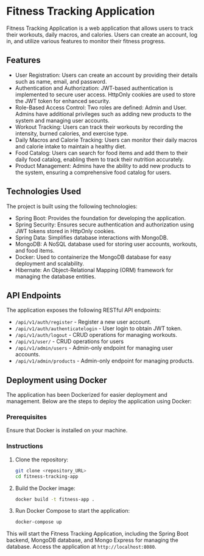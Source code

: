# Fitness Tracking Application

Fitness Tracking Application is a web application that allows users to track their workouts, daily macros, and calories. Users can create an account, log in, and utilize various features to monitor their fitness progress.

## Features

- User Registration: Users can create an account by providing their details such as name, email, and password.
- Authentication and Authorization: JWT-based authentication is implemented to secure user access. HttpOnly cookies are used to store the JWT token for enhanced security.
- Role-Based Access Control: Two roles are defined: Admin and User. Admins have additional privileges such as adding new products to the system and managing user accounts.
- Workout Tracking: Users can track their workouts by recording the intensity, burned calories, and exercise type.
- Daily Macros and Calorie Tracking: Users can monitor their daily macros and calorie intake to maintain a healthy diet.
- Food Catalog: Users can search for food items and add them to their daily food catalog, enabling them to track their nutrition accurately.
- Product Management: Admins have the ability to add new products to the system, ensuring a comprehensive food catalog for users.

## Technologies Used

The project is built using the following technologies:

- Spring Boot: Provides the foundation for developing the application.
- Spring Security: Ensures secure authentication and authorization using JWT tokens stored in HttpOnly cookies.
- Spring Data: Simplifies database interactions with MongoDB.
- MongoDB: A NoSQL database used for storing user accounts, workouts, and food items.
- Docker: Used to containerize the MongoDB database for easy deployment and scalability.
- Hibernate: An Object-Relational Mapping (ORM) framework for managing the database entities.


## API Endpoints

The application exposes the following RESTful API endpoints:

- `/api/v1/auth/register` - Register a new user account.
- `/api/v1/auth/authenticatelogin` - User login to obtain JWT token.
- `/api/v1/auth/logout` - CRUD operations for managing workouts.
- `/api/v1/user/` - CRUD operations for users
- `/api/v1/admin/users` - Admin-only endpoint for managing user accounts.
- `/api/v1/admin/products` - Admin-only endpoint for managing products.

## Deployment using Docker

The application has been Dockerized for easier deployment and management. Below are the steps to deploy the application using Docker:

### Prerequisites

Ensure that Docker is installed on your machine.

### Instructions

1. Clone the repository:

    ```bash
    git clone <repository_URL>
    cd fitness-tracking-app
    ```

2. Build the Docker image:

    ```bash
    docker build -t fitness-app .
    ```

3. Run Docker Compose to start the application:

    ```bash
    docker-compose up
    ```

This will start the Fitness Tracking Application, including the Spring Boot backend, MongoDB database, and Mongo Express for managing the database. Access the application at `http://localhost:8080`.




